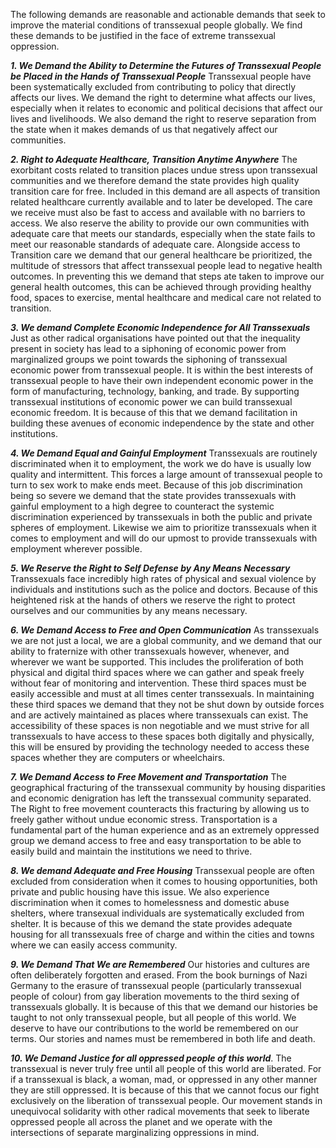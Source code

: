 The following demands are reasonable and actionable demands that seek to improve the material conditions of transsexual people globally. We find these demands to be justified in the face of extreme transsexual oppression.

***1. We Demand the Ability to Determine the Futures of Transsexual People be Placed in the Hands of Transsexual People***
Transsexual people have been systematically excluded from contributing to policy that directly affects our lives. We demand the right to determine what affects our lives, especially when it relates to economic and political decisions that affect our lives and livelihoods. We also demand the right to reserve separation from the state when it makes demands of us that negatively affect our communities.

***2. Right to Adequate Healthcare, Transition Anytime Anywhere***
The exorbitant costs related to transition places undue stress upon transsexual communities and we therefore demand the state provides high quality transition care for free. Included in this demand are all aspects of transition related healthcare currently available and to later be developed. The care we receive must also be fast to access and available with no barriers to access. We also reserve the ability to provide our own communities with adequate care that meets our standards, especially when the state fails to meet our reasonable standards of adequate care. Alongside access to Transition care we demand that our general healthcare be prioritized, the multitude of stressors that affect transsexual people lead to negative health outcomes. In preventing this we demand that steps ate taken to improve our general health outcomes, this can be achieved through providing healthy food, spaces to exercise, mental healthcare and medical care not related to transition.

***3. We demand Complete Economic Independence for All Transsexuals***
Just as other radical organisations have pointed out that the inequality present in society has lead to a siphoning of economic power from marginalized groups we point towards the siphoning of transsexual economic power from transsexual people. It is within the best interests of transsexual people to have their own independent economic power in the form of manufacturing, technology, banking, and trade. By supporting transsexual institutions of economic power we can build transsexual economic freedom. It is because of this that we demand facilitation in building these avenues of economic independence by the state and other institutions.

***4. We Demand Equal and Gainful Employment*** Transsexuals are routinely discriminated when it to employment, the work we do have is usually low quality and intermittent. This forces a large amount of transsexual people to turn to sex work to make ends meet. Because of this job discrimination being so severe we demand that the state provides transsexuals with gainful employment to a high degree to counteract the systemic discrimination experienced by transsexuals in both the public and private spheres of employment. Likewise we aim to prioritize transsexuals when it comes to employment and will do our upmost to provide transsexuals with employment wherever possible.

***5. We Reserve the Right to Self Defense by Any Means Necessary*** 
Transsexuals face incredibly high rates of physical and sexual violence by individuals and institutions such as the police and doctors. Because of this heightened risk at the hands of others we reserve the right to protect ourselves and our communities by any means necessary.

***6. We Demand Access to Free and Open Communication***
As transsexuals we are not just a local, we are a global community, and we demand that our ability to fraternize with other transsexuals however, whenever, and wherever we want be supported. This includes the proliferation of both physical and digital third spaces where we can gather and speak freely without fear of monitoring and intervention. These third spaces must be easily accessible and must at all times center transsexuals. In maintaining these third spaces we demand that they not be shut down by outside forces and are actively maintained as places where transsexuals can exist. The accessibility of these spaces is non negotiable and we must strive for all transsexuals to have access to these spaces both digitally and physically, this will be ensured by providing the technology needed to access these spaces whether they are computers or wheelchairs.

***7. We Demand Access to Free Movement and Transportation***
The geographical fracturing of the transsexual community by housing disparities and economic denigration has left the transsexual community separated. The Right to free movement counteracts this fracturing by allowing us to freely gather without undue economic stress. Transportation is a fundamental part of the human experience and as an extremely oppressed group we demand access to free and easy transportation to be able to easily build and maintain the institutions we need to thrive.

***8. We demand Adequate and Free Housing***
Transsexual people are often excluded from consideration when it comes to housing opportunities, both private and public housing have this issue. We also experience discrimination when it comes to homelessness and domestic abuse shelters, where transexual individuals are systematically excluded from shelter. It is because of this we demand the state provides adequate housing for all transsexuals free of charge and within the cities and towns where we can easily access community.

***9. We Demand That We are Remembered*** 
Our histories and cultures are often deliberately forgotten and erased. From the book burnings of Nazi Germany to the erasure of transsexual people (particularly transsexual people of colour) from gay liberation movements to the third sexing of transsexuals globally. It is because of this that we demand our histories be taught to not only transsexual people, but all people of this world. We deserve to have our contributions to the world be remembered on our terms. Our stories and names must be remembered in both life and death.

***10. We Demand Justice for all oppressed people of this world***.
The transsexual is never truly free until all people of this world are liberated. For if a transsexual is black, a woman, mad, or oppressed in any other manner they are still oppressed. It is because of this that we cannot focus our fight exclusively on the liberation of transsexual people. Our movement stands in unequivocal solidarity with other radical movements that seek to liberate oppressed people all across the planet and we operate with the intersections of separate marginalizing oppressions in mind.
